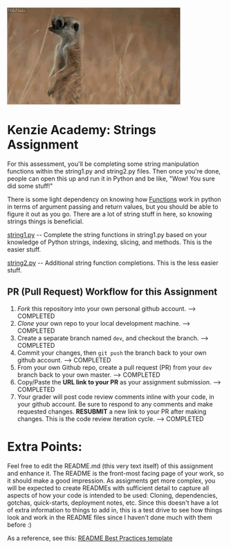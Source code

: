 ![Logo of the project](tenor.gif)

# Kenzie Academy: Strings Assignment

For this assessment, you'll be completing some string manipulation functions within the string1.py and string2.py files. Then once you're done, people can open this up and run it in Python and be like, "Wow! You sure did some stuff!"

There is some light dependency on knowing how [Functions](https://docs.python.org/2/tutorial/controlflow.html#defining-functions) work in python in terms of argument passing and return values, but you should be able to figure it out as you go. There are a lot of string stuff in here, so knowing strings things is beneficial.

[string1.py](./string1.py) -- Complete the string functions in string1.py based on your knowledge of Python strings, indexing, slicing, and methods. This is the easier stuff.

[string2.py](./string2.py) -- Additional string function completions. This is the less easier stuff.

## PR (Pull Request) Workflow for this Assignment

1. _Fork_ this repository into your own personal github account. --> COMPLETED
2. _Clone_ your own repo to your local development machine. --> COMPLETED
3. Create a separate branch named `dev`, and checkout the branch. --> COMPLETED
4. Commit your changes, then `git push` the branch back to your own github account. --> COMPLETED
5. From your own Github repo, create a pull request (PR) from your `dev` branch back to your own master. --> COMPLETED
6. Copy/Paste the **URL link to your PR** as your assignment submission. --> COMPLETED
7. Your grader will post code review comments inline with your code, in your github account. Be sure to respond to any comments and make requested changes. **RESUBMIT** a new link to your PR after making changes. This is the code review iteration cycle. --> COMPLETED

# Extra Points:

Feel free to edit the README.md (this very text itself) of this assignment and enhance it. The README is the front-most facing page of your work, so it should make a good impression. As assigments get more complex, you will be expected to create READMEs with sufficient detail to capture all aspects of how your code is intended to be used: Cloning, dependencies, gotchas, quick-starts, deployment notes, etc. Since this doesn't have a lot of extra information to things to add in, this is a test drive to see how things look and work in the README files since I haven't done much with them before :)

As a reference, see this: [README Best Practices template](https://github.com/jehna/readme-best-practices/blob/master/README-default.md)
